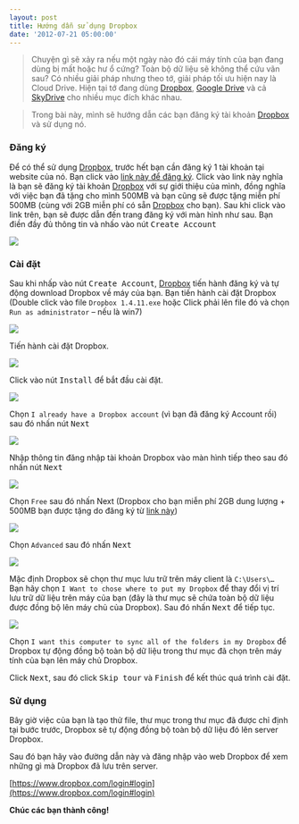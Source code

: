 ```yaml
---
layout: post
title: Hướng dẫn sử dụng Dropbox
date: '2012-07-21 05:00:00'
---
```


> Chuyện gì sẽ xảy ra nếu một ngày nào đó cái máy tính của bạn đang dùng bị mất hoặc hư ổ cứng? Toàn bộ dữ liệu sẽ không thể cứu vãn sau? Có nhiều giải pháp nhưng theo tớ, giải pháp tối ưu hiện nay là Cloud Drive. Hiện tại tớ đang dùng [Dropbox](http://dropbox.com), [Google Drive](http://drive.google.com) và cả [SkyDrive](http://onedrive.com) cho nhiều mục đích khác nhau.

> Trong bài này, mình sẽ hướng dẫn các bạn đăng ký tài khoản [Dropbox](http://dropbox.com) và sử dụng nó.

### Đăng ký

Để có thể sử dụng [Dropbox](http://dropbox.com), trước hết bạn cần đăng ký 1 tài khoản tại website của nó. Bạn click vào [link này để đăng ký](http://db.tt/D575g8An). Click vào link này nghĩa là bạn sẽ đăng ký tài khoản [Dropbox](http://dropbox.com) với sự giới thiệu của mình, đồng nghĩa với việc bạn đã tặng cho mình 500MB và bạn cũng sẽ được tặng miễn phí 500MB (cùng với 2GB miễn phí có sẵn [Dropbox](http://dropbox.com) cho bạn). Sau khi click vào link trên, bạn sẽ được dẫn đến trang đăng ký với màn hình như sau. Bạn điền đầy đủ thông tin và nhấo vào nút <kbd>Create Account</kbd>

![](http://trinhvanchung.files.wordpress.com/2012/07/image.png)

### Cài đặt

Sau khi nhấp vào nút <kbd>Create Account</kbd>, [Dropbox](http://dropbox.com) tiến hành đăng ký và tự động download Dropbox về máy của bạn. Bạn tiến hành cài đặt Dropbox (Double click vào file `Dropbox 1.4.11.exe` hoặc Click phải lên file đó và chọn `Run as administrator` – nếu là win7)

![](https://trinhvanchung.files.wordpress.com/2012/07/image_thumb1.png?w=205&h=244)

Tiến hành cài đặt Dropbox.

![](http://trinhvanchung.files.wordpress.com/2012/07/image2.png)

Click vào nút <kbd>Install</kbd> để bắt đầu cài đặt.

![](http://trinhvanchung.files.wordpress.com/2012/07/image4.png)

Chọn `I already have a Dropbox account` (vì bạn đã đăng ký Account rồi) sau đó nhấn nút <kbd>Next</kbd>

![](http://trinhvanchung.files.wordpress.com/2012/07/image4.png)

Nhập thông tin đăng nhập tài khoản Dropbox vào màn hình tiếp theo sau đó nhấn nút <kbd>Next</kbd>

![](http://trinhvanchung.files.wordpress.com/2012/07/image5.png)

Chọn `Free` sau đó nhấn Next (Dropbox cho bạn miễn phí 2GB dung lượng + 500MB bạn được tặng do đăng ký từ [link này](http://db.tt/D575g8An))

![](http://trinhvanchung.files.wordpress.com/2012/07/image6.png)

Chọn `Advanced` sau đó nhấn <kbd>Next</kbd>

![](http://trinhvanchung.files.wordpress.com/2012/07/image7.png)

Mặc định Dropbox sẽ chọn thư mục lưu trữ trên máy client là `C:\Users\…` Bạn hãy chọn `I Want to chose where to put my Dropbox` để thay đổi vị trí lưu trữ dữ liệu trên máy của bạn (đây là thư mục sẽ chứa toàn bộ dữ liệu được đồng bộ lên máy chủ của Dropbox). Sau đó nhấn <kbd>Next</kbd> để tiếp tục.

![](http://trinhvanchung.files.wordpress.com/2012/07/image8.png)

Chọn `I want this computer to sync all of the folders in my Dropbox` để Dropbox tự động đồng bộ toàn bộ dữ liệu trong thư mục đã chọn trên máy tính của bạn lên máy chủ Dropbox.

Click <kbd>Next</kbd>, sau đó click <kbd>Skip tour</kbd> và <kbd>Finish</kbd> để  kết thúc quá trình cài đặt.

### Sử dụng

Bây giờ việc của bạn là tạo thử file, thư mục trong thư mục đã được chỉ định tại bước trước, Dropbox sẽ tự động đồng bộ toàn bộ dữ liệu đó lên server Dropbox.

Sau đó bạn hãy vào đường dẫn này và đăng nhập vào web Dropbox để xem những gì mà Dropbox đã lưu trên server.

[https://www.dropbox.com/login#login](https://www.dropbox.com/login#login)

**Chúc các bạn thành công!**
